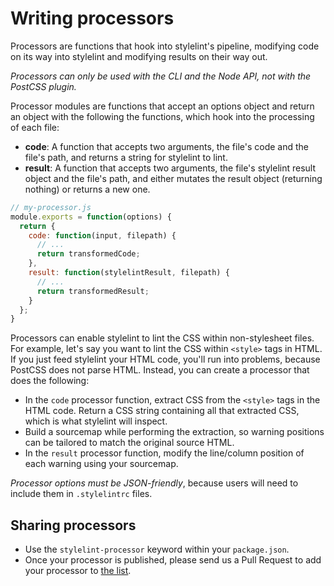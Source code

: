 # Writing processors

Processors are functions that hook into stylelint's pipeline, modifying code on its way into stylelint and modifying results on their way out.

*Processors can only be used with the CLI and the Node API, not with the PostCSS plugin.*

Processor modules are functions that accept an options object and return an object with the following the functions, which hook into the processing of each file:

-   **code**: A function that accepts two arguments, the file's code and the file's path, and returns a string for stylelint to lint.
-   **result**: A function that accepts two arguments, the file's stylelint result object and the file's path, and either mutates the result object (returning nothing) or returns a new one.

```js
// my-processor.js
module.exports = function(options) {
  return {
    code: function(input, filepath) {
      // ...
      return transformedCode;
    },
    result: function(stylelintResult, filepath) {
      // ...
      return transformedResult;
    }
  };
}
```

Processors can enable stylelint to lint the CSS within non-stylesheet files. For example, let's say you want to lint the CSS within `<style>` tags in HTML. If you just feed stylelint your HTML code, you'll run into problems, because PostCSS does not parse HTML. Instead, you can create a processor that does the following:

-   In the `code` processor function, extract CSS from the `<style>` tags in the HTML code. Return a CSS string containing all that extracted CSS, which is what stylelint will inspect.
-   Build a sourcemap while performing the extraction, so warning positions can be tailored to match the original source HTML.
-   In the `result` processor function, modify the line/column position of each warning using your sourcemap.

*Processor options must be JSON-friendly*, because users will need to include them in `.stylelintrc` files.

## Sharing processors

-   Use the `stylelint-processor` keyword within your `package.json`.
-   Once your processor is published, please send us a Pull Request to add your processor to [the list](/docs/user-guide/processors.md).
